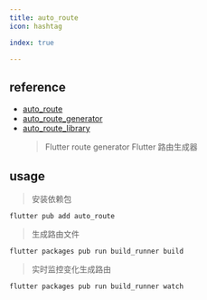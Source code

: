 ```yaml
---
title: auto_route
icon: hashtag

index: true

---
```


<!-- more -->

## reference

- [auto_route](https://pub.dev/packages/auto_route)
- [auto_route_generator](https://pub.dev/packages/auto_route_generator)
- [auto_route_library](https://github.com/Milad-Akarie/auto_route_library)
    > Flutter route generator 
    > Flutter 路由生成器

## usage

> 安装依赖包
```shell
flutter pub add auto_route
```

> 生成路由文件
```shell
flutter packages pub run build_runner build 
```

> 实时监控变化生成路由
```shell
flutter packages pub run build_runner watch
```